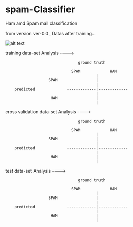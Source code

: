 # spam-Classifier
Ham amd Spam mail classification


from version ver-0.0 , Datas after training...

![alt text](http://url/to/img.png)


training data-set Analysis ---->

                                    ground truth
                             
                                 SPAM             HAM
                                            |
                       SPAM                 |    
                                            |
        predicted              -------------|-------------
                                            |
                        HAM                 |
                                            |
                                            
cross validation data-set Analysis ---->

                                    ground truth
                             
                                 SPAM             HAM
                                            |
                       SPAM                 |    
                                            |
        predicted              -------------|-------------
                                            |
                        HAM                 |
                                            |
                                            
                                            
test data-set Analysis ---->

                                    ground truth
                             
                                 SPAM             HAM
                                            |
                       SPAM                 |    
                                            |
        predicted              -------------|-------------
                                            |
                        HAM                 |
                                            |      
                                            
                                            
                                            
                                            
                                            
                                            
                                            
                                            
